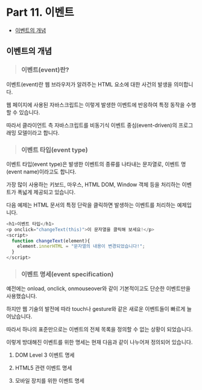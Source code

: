 # Part 11. 이벤트

+ [이벤트의 개념](#이벤트의-개념)

## 이벤트의 개념

> <h3>이벤트(event)란?</h3>

이벤트(event)란 웹 브라우저가 알려주는 HTML 요소에 대한 사건의 발생을 의미합니다.

웹 페이지에 사용된 자바스크립트는 이렇게 발생한 이벤트에 반응하여 특정 동작을 수행할 수 있습니다.

따라서 클라이언트 측 자바스크립트를 비동기식 이벤트 중심(event-driven)의 프로그래밍 모델이라고 합니다.

> <h3>이벤트 타입(event type)</h3>

이벤트 타입(event type)은 발생한 이벤트의 종류를 나타내는 문자열로, 이벤트 명(event name)이라고도 합니다.

가장 많이 사용하는 키보드, 마우스, HTML DOM, Window 객체 등을 처리하는 이벤트가 폭넓게 제공되고 있습니다.

다음 예제는 HTML 문서의 특정 단락을 클릭하면 발생하는 이벤트를 처리하는 예제입니다.

``` javascript
<h1>이벤트 타입</h1>
<p onclick="changeText(this)">이 문자열을 클릭해 보세요!</p>
<script>
  function changeText(element){
    element.innerHTML = "문자열의 내용이 변경되었습니다!";
  }
</script>
```

> <h3>이벤트 명세(event specification)</h3>

예전에는 onload, onclick, onmouseover와 같이 기본적이고도 단순한 이벤트만을 사용했습니다.

하지만 웹 기술의 발전에 따라 touch나 gesture와 같은 새로운 이벤트들이 빠르게 늘어났습니다.

따라서 하나의 표준만으로는 이벤트의 전체 목록을 정의할 수 없는 상황이 되었습니다.

이렇게 방대해진 이벤트를 위한 명세는 현재 다음과 같이 나누어져 정의되어 있습니다.

 

1. DOM Level 3 이벤트 명세

2. HTML5 관련 이벤트 명세

3. 모바일 장치를 위한 이벤트 명세

## 
